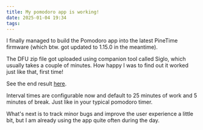 ```yaml
---
title: My pomodoro app is working!
date: 2025-01-04 19:34
tags:
---
```


I finally managed to build the Pomodoro app into the latest PineTime firmware (which btw. got updated to 1.15.0 in the meantime). 

The DFU zip file got uploaded using companion tool called Siglo, which usually takes a couple of minutes.
How happy I was to find out it worked just like that, first time!

See the end result [here](https://fosstodon.org/@rux1/113759216643887649).

Interval times are configurable now and default to 25 minutes of work and 5 minutes of break. Just like in your typical pomodoro timer.

What's next is to track minor bugs and improve the user experience a little bit, but I am  already using the app quite often during the day.